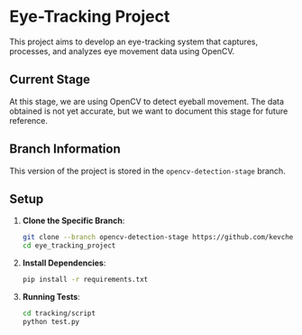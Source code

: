 # Eye-Tracking Project

This project aims to develop an eye-tracking system that captures, processes, and analyzes eye movement data using OpenCV.

## Current Stage

At this stage, we are using OpenCV to detect eyeball movement. The data obtained is not yet accurate, but we want to document this stage for future reference.

## Branch Information

This version of the project is stored in the `opencv-detection-stage` branch. 

## Setup

1. **Clone the Specific Branch**:
   ```sh
   git clone --branch opencv-detection-stage https://github.com/kevchen266/Eyes_tracking.git
   cd eye_tracking_project
   ```
2. **Install Dependencies**:
   ```sh
   pip install -r requirements.txt
3. **Running Tests**:
    ```sh
    cd tracking/script
    python test.py
